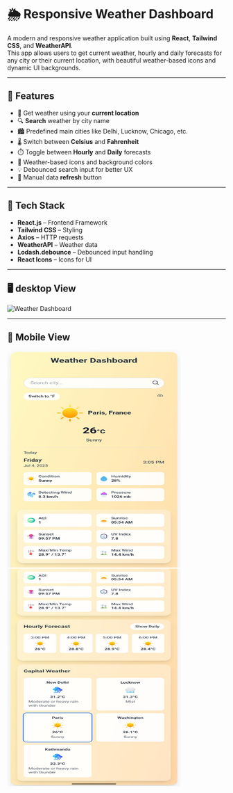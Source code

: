 # 🌦️ Responsive Weather Dashboard

A modern and responsive weather application built using **React**, **Tailwind CSS**, and **WeatherAPI**.  
This app allows users to get current weather, hourly and daily forecasts for any city or their current location, with beautiful weather-based icons and dynamic UI backgrounds.

---

## 🚀 Features

- 📍 Get weather using your **current location**
- 🔍 **Search** weather by city name
- 🏙️ Predefined main cities like Delhi, Lucknow, Chicago, etc.
- 🌡️ Switch between **Celsius** and **Fahrenheit**
- ⏱️ Toggle between **Hourly** and **Daily** forecasts
- 🎨 Weather-based icons and background colors
- 💡 Debounced search input for better UX
- 🔁 Manual data **refresh** button

---

## 🧰 Tech Stack

- **React.js** – Frontend Framework
- **Tailwind CSS** – Styling
- **Axios** – HTTP requests
- **WeatherAPI** – Weather data
- **Lodash.debounce** – Debounced input handling
- **React Icons** – Icons for UI

---
## 🖥️ desktop View
<img src="/public/screenshots/d1.jpg" alt="Weather Dashboard" width="400" height="500"/>

---
## 📱 Mobile View
<img src="/public/screenshots/p1.jpg" alt="Weather Dashboard" width="400" height="500"/>
<img src="/public/screenshots/p2.jpg" alt="Weather Dashboard" width="400" height="500"/>
